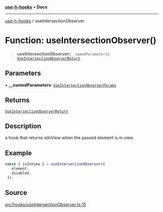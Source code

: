 [**use-h-hooks**](../README.md) • **Docs**

***

[use-h-hooks](../globals.md) / useIntersectionObserver

# Function: useIntersectionObserver()

> **useIntersectionObserver**(`__namedParameters`): [`UseIntersectionObserverReturn`](../type-aliases/UseIntersectionObserverReturn.md)

## Parameters

• **\_\_namedParameters**: [`UseIntersectionObserverParams`](../type-aliases/UseIntersectionObserverParams.md)

## Returns

[`UseIntersectionObserverReturn`](../type-aliases/UseIntersectionObserverReturn.md)

## Description

a hook that returns isInView when the passed element is in view

## Example

```ts
const { isInView } = useIntersectionObserver({
   element,
   disabled,
 });
```

## Source

[src/hooks/useIntersectionObserver.ts:15](https://github.com/AhmadHddad/use-h-hooks/blob/daa6dd045ddcb2443f6d50fe7685055eb57611b7/src/hooks/useIntersectionObserver.ts#L15)
